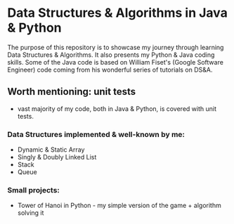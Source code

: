 # Data Structures & Algorithms in Java & Python

The purpose of this repository is to showcase my journey through learning 
Data Structures & Algorithms. It also presents my Python & Java coding 
skills. Some of the Java code is based on William Fiset's (Google Software 
Engineer) code coming from his wonderful series of tutorials on DS&A.

## Worth mentioning: unit tests
- vast majority of my code, both in Java & Python, is covered with unit tests.

### Data Structures implemented & well-known by me:
- Dynamic & Static Array
- Singly & Doubly Linked List
- Stack
- Queue

### Small projects:
- Tower of Hanoi in Python - my simple version of the game + algorithm solving it

